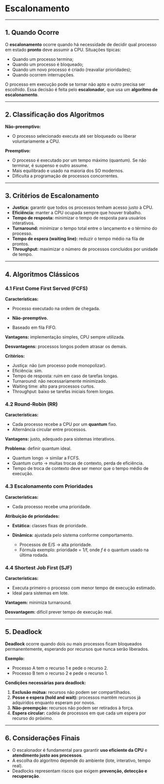 # Escalonamento

---

## 1. Quando Ocorre

O **escalonamento** ocorre quando há necessidade de decidir qual processo em estado **pronto** deve assumir a CPU. Situações típicas:

* Quando um processo termina;
* Quando um processo é bloqueado;
* Quando um novo processo é criado (reavaliar prioridades);
* Quando ocorrem interrupções.

O processo em execução pode se tornar não apto e outro precisa ser escolhido. Essa decisão é feita pelo **escalonador**, que usa um **algoritmo de escalonamento**.

---

## 2. Classificação dos Algoritmos

**Não-preemptivo:**

  * O processo selecionado executa até ser bloqueado ou liberar voluntariamente a CPU.

**Preemptivo:**

  * O processo é executado por um tempo máximo (quantum). Se não terminar, é suspenso e outro assume.
  * Mais equilibrado e usado na maioria dos SO modernos.
  * Dificulta a programação de processos concorrentes.

---

## 3. Critérios de Escalonamento

* **Justiça:** garantir que todos os processos tenham acesso justo à CPU.
* **Eficiência:** manter a CPU ocupada sempre que houver trabalho.
* **Tempo de resposta:** minimizar o tempo de resposta para usuários interativos.
* **Turnaround:** minimizar o tempo total entre o lançamento e o término do processo.
* **Tempo de espera (waiting line):** reduzir o tempo médio na fila de prontos.
* **Throughput:** maximizar o número de processos concluídos por unidade de tempo.

---

## 4. Algoritmos Clássicos

### 4.1 First Come First Served (FCFS)

**Características:**

- Processo executado na ordem de chegada.
- **Não-preemptivo.**

- Baseado em fila FIFO.

**Vantagens:** implementação simples, CPU sempre utilizada.

**Desvantagens:** processos longos podem atrasar os demais.

**Critérios:**

- Justiça: não (um processo pode monopolizar).
- Eficiência: sim.
- Tempo de resposta: ruim em caso de tarefas longas.
- Turnaround: não necessariamente minimizado.
- Waiting time: alto para processos curtos.
- Throughput: baixo se tarefas iniciais forem longas.

### 4.2 Round-Robin (RR)

**Características:**

* Cada processo recebe a CPU por um **quantum** fixo.
* Alternância circular entre processos.

**Vantagens:** justo, adequado para sistemas interativos.

**Problema:** definir quantum ideal.

  * Quantum longo → similar a FCFS.
  * Quantum curto → muitas trocas de contexto, perda de eficiência.
  * Tempo de troca de contexto deve ser menor que o tempo médio de execução.

### 4.3 Escalonamento com Prioridades

**Características:**

* Cada processo recebe uma prioridade.

**Atribuição de prioridades:**

  * **Estática:** classes fixas de prioridade.
  * **Dinâmica:** ajustada pelo sistema conforme comportamento.

    * Processos de E/S → alta prioridade.
    * Fórmula exemplo: prioridade = 1/f, onde *f* é o quantum usado na última rodada.

### 4.4 Shortest Job First (SJF)

**Características:**

* Executa primeiro o processo com menor tempo de execução estimado.
* Ideal para sistemas em lote.

**Vantagem:** minimiza turnaround.

**Desvantagem:** difícil prever tempo de execução real.

---

## 5. Deadlock

**Deadlock** ocorre quando dois ou mais processos ficam bloqueados permanentemente, esperando por recursos que nunca serão liberados.

**Exemplo:**

* Processo A tem o recurso 1 e pede o recurso 2.
* Processo B tem o recurso 2 e pede o recurso 1.

**Condições necessárias para deadlock:**

1. **Exclusão mútua:** recursos não podem ser compartilhados.
2. **Posse e espera (hold and wait):** processos mantêm recursos já adquiridos enquanto esperam por novos.
3. **Não-preempção:** recursos não podem ser retirados à força.
4. **Espera circular:** cadeia de processos em que cada um espera por recurso do próximo.

---

## 6. Considerações Finais

* O escalonador é fundamental para garantir **uso eficiente da CPU** e **atendimento justo aos processos**.
* A escolha do algoritmo depende do ambiente (lote, interativo, tempo real).
* Deadlocks representam riscos que exigem **prevenção, detecção e recuperação**.
